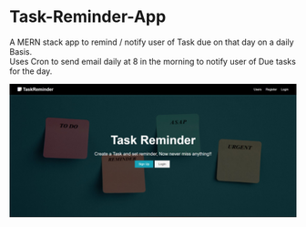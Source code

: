# Task-Reminder-App
A MERN stack app to remind / notify user of Task due on that day on a daily Basis.</br>
Uses Cron to send email daily at 8 in the morning to notify user of Due tasks for the day.

![image](./client/src/img/Screenshot%202022-06-06%20173603.jpg)
